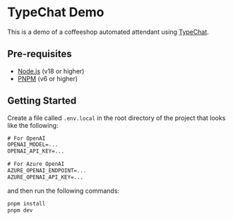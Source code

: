 # TypeChat Demo

This is a demo of a coffeeshop automated attendant using [TypeChat](https://microsoft.github.io/TypeChat/docs/introduction/).

## Pre-requisites

- [Node.js](https://nodejs.org/en/) (v18 or higher)
- [PNPM](https://pnpm.io/) (v6 or higher)

## Getting Started

Create a file called `.env.local` in the root directory of the project that looks like the following:

```txt
# For OpenAI
OPENAI_MODEL=...
OPENAI_API_KEY=...

# For Azure OpenAI
AZURE_OPENAI_ENDPOINT=...
AZURE_OPENAI_API_KEY=...
```

and then run the following commands:

```sh
pnpm install
pnpm dev

```
